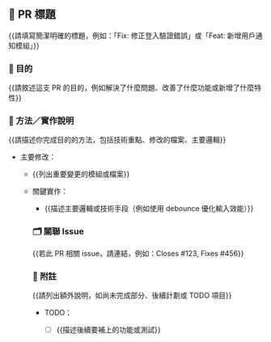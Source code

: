 ## 🔖 PR 標題
{{請填寫簡潔明確的標題，例如：「Fix: 修正登入驗證錯誤」或「Feat: 新增用戶通知模組」}}

### 🎯 目的
{{請敘述這支 PR 的目的，例如解決了什麼問題、改善了什麼功能或新增了什麼特性}}

### 🧩 方法／實作說明
{{請描述你完成目的的方法，包括技術重點、修改的檔案、主要邏輯}}

- 主要修改：
  - {{列出重要變更的模組或檔案}}
  - 關鍵實作：
    - {{描述主要邏輯或技術手段（例如使用 debounce 優化輸入效能）}}

    ### 🗂 關聯 Issue
    {{若此 PR 相關 issue，請連結，例如：Closes #123, Fixes #456}}

    ### 📝 附註
    {{請列出額外說明，如尚未完成部分、後續計劃或 TODO 項目}}

    - TODO：
      - [ ] {{描述後續要補上的功能或測試}}
      